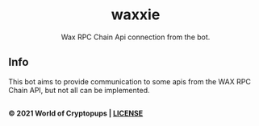 <div align="center">
    <h1>waxxie</h1>
    <p>Wax RPC Chain Api connection from the bot.</p>
</div>

## Info

This bot aims to provide communication to some apis from the WAX RPC Chain API, but not all can be implemented.

##

#### &copy; 2021 World of Cryptopups | [LICENSE](./LICENSE)
